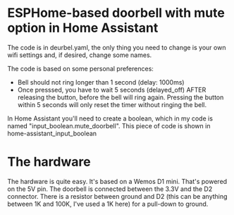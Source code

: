 # ESPHome-based doorbell with mute option in Home Assistant
The code is in deurbel.yaml, the only thing you need to change is your own wifi settings and, if desired, change some names.

The code is based on some personal preferences:
* Bell should not ring longer than 1 second (delay: 1000ms)
* Once presssed, you have to wait 5 seconds (delayed_off) AFTER releasing the button, before the bell will ring again. Pressing the button within 5 seconds will only reset the timer without ringing the bell.

In Home Assistant you'll need to create a boolean, which in my code is named "input_boolean.mute_doorbell". This piece of code is shown in home-assistant_input_boolean
# The hardware
The hardware is quite easy. It's based on a Wemos D1 mini. That's powered on the 5V pin. The doorbell is connected between the 3.3V and the D2 connector. There is a resistor between ground and D2 (this can be anything between 1K and 100K, I've used a 1K here) for a pull-down to ground. 
